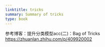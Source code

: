 ```yaml
---
linktitle: tricks
summary: Summary of tricks
type: book
---
```

参考博客：提升分类模型acc(二)：Bag of Tricks
https://zhuanlan.zhihu.com/p/409920002